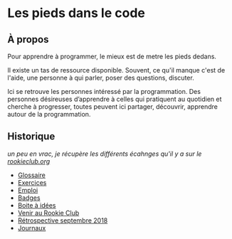 # Les pieds dans le code

## À propos

Pour apprendre à programmer, le mieux est de metre les pieds dedans.

Il existe un tas de ressource disponible. Souvent, ce qu'il manque c'est de l'aide, une personne à qui parler, poser des questions, discuter.

Ici se retrouve les personnes intéressé par la programmation. Des personnes désireuses d’apprendre à celles qui pratiquent au quotidien et cherche à progresser, toutes peuvent ici partager, découvrir, apprendre autour de la programmation.

## Historique

_un peu en vrac, je récupère les différents écahnges qu'il y a sur le [rookieclub.org](http://rookieclub.org)_

- [Glossaire](rookieclub/glossaire.md)
- [Exercices](rookieclub/exercices.md)
- [Emploi](rookieclub/emploi.md)
- [Badges](rookieclub/badges.md)
- [Boite à idées](rookieclub/boite-a-idees.md)
- [Venir au Rookie Club](rookieclub/venir-au-rookie-club.md)
- [Rétrospective septembre 2018](rookieclub/retrospective-septembre-2018.md)
- [Journaux](rookieclub/journaux/)
